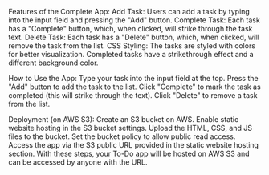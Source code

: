 Features of the Complete App:
Add Task: Users can add a task by typing into the input field and pressing the "Add" button.
Complete Task: Each task has a "Complete" button, which, when clicked, will strike through the task text.
Delete Task: Each task has a "Delete" button, which, when clicked, will remove the task from the list.
CSS Styling: The tasks are styled with colors for better visualization. Completed tasks have a strikethrough effect and a different background color.

How to Use the App:
Type your task into the input field at the top.
Press the "Add" button to add the task to the list.
Click "Complete" to mark the task as completed (this will strike through the text).
Click "Delete" to remove a task from the list.

Deployment (on AWS S3):
Create an S3 bucket on AWS.
Enable static website hosting in the S3 bucket settings.
Upload the HTML, CSS, and JS files to the bucket.
Set the bucket policy to allow public read access.
Access the app via the S3 public URL provided in the static website hosting section.
With these steps, your To-Do app will be hosted on AWS S3 and can be accessed by anyone with the URL.